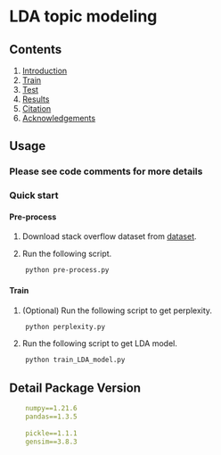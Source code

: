 # LDA topic modeling

## Contents

1. [Introduction](#introduction)
2. [Train](#train)
3. [Test](#test)
4. [Results](#results)
5. [Citation](#citation)
6. [Acknowledgements](#acknowledgements)

## Usage

### Please see code comments for more details

### Quick start

#### Pre-process

1. Download stack overflow dataset
   from [dataset](./data).
      
2. Run the following script.

```bash
    python pre-process.py
```

#### Train

1. (Optional) Run the following script to get perplexity. 

```bash
    python perplexity.py
```

2. Run the following script to get LDA model.

```bash
    python train_LDA_model.py
```

## Detail Package Version

```yaml
    numpy==1.21.6
    pandas==1.3.5
    
    pickle==1.1.1
    gensim==3.8.3
```
